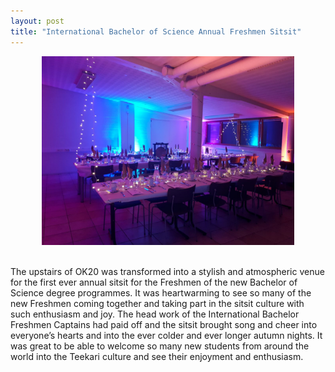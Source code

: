 ```yaml
---
layout: post
title: "International Bachelor of Science Annual Freshmen Sitsit"
---
```


<div style="text-align:center;">
    <img style="width:80%" src="/assets/enkkusitsit.jpg">
</div>
<br>

The upstairs of OK20 was transformed into a stylish and atmospheric venue for the first ever annual sitsit for the Freshmen of the new Bachelor of Science degree programmes. It was heartwarming to see so many of the new Freshmen coming together and taking part in the sitsit culture with such enthusiasm and joy. The head work of the International Bachelor Freshmen Captains had paid off and the sitsit brought song and cheer into everyone’s hearts and into the ever colder and ever longer autumn nights. It was great to be able to welcome so many new students from around the world into the Teekari culture and see their enjoyment and enthusiasm. 